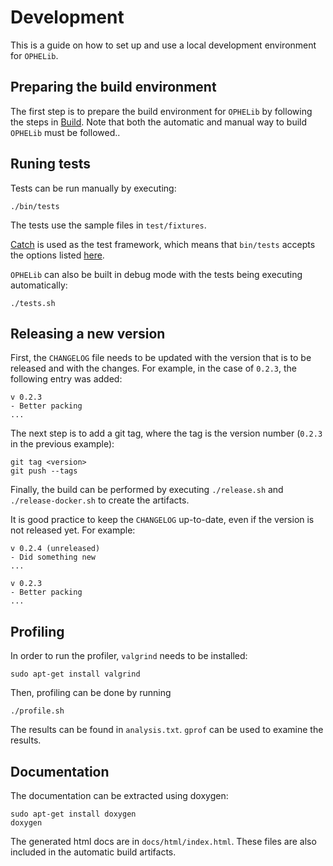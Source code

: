 # Development
This is a guide on how to set up and use a local development environment for `OPHELib`.

## Preparing the build environment
The first step is to prepare the build environment for `OPHELib` by following the steps in [Build](BUILD.md). Note that
both the automatic and manual way to build `OPHELib` must be followed..

## Runing tests
Tests can be run manually by executing:

```
./bin/tests
```
The tests use the sample files in `test/fixtures`.

[Catch](https://github.com/philsquared/Catch) is used as the test framework, which means that `bin/tests` accepts the options listed [here](https://github.com/philsquared/Catch/blob/master/docs/command-line.md).

`OPHELib` can also be built in debug mode with the tests being executing automatically:

```
./tests.sh
```

## Releasing a new version
First, the `CHANGELOG` file needs to be updated with the version that is to be released and with the changes. For example, in the case of `0.2.3`, the following entry was added:

```
v 0.2.3
- Better packing
...
```

The next step is to add a git tag, where the tag is the version number (`0.2.3` in the previous example):

```
git tag <version>
git push --tags
```

Finally, the build can be performed by executing `./release.sh` and `./release-docker.sh` to create the artifacts.

It is good practice to keep the `CHANGELOG` up-to-date, even if the version is not released yet.
For example:

```
v 0.2.4 (unreleased)
- Did something new
...

v 0.2.3
- Better packing
...
```

## Profiling
In order to run the profiler, `valgrind` needs to be installed:

```
sudo apt-get install valgrind
```

Then, profiling can be done by running

```
./profile.sh
```
The results can be found in `analysis.txt`. `gprof` can be used to examine the results.

## Documentation
The documentation can be extracted using doxygen:

```
sudo apt-get install doxygen
doxygen
```
The generated html docs are in `docs/html/index.html`. These files are also included in the automatic build artifacts.
